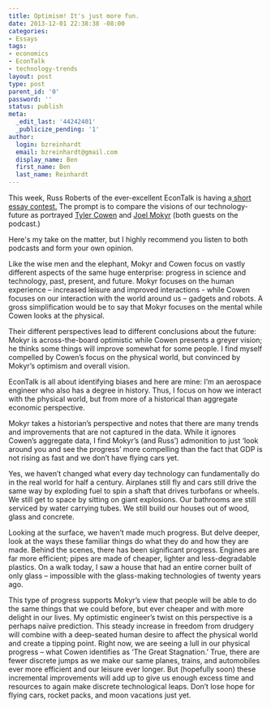 ```yaml
---
title: Optimism! It's just more fun.
date: 2013-12-01 22:38:38 -08:00
categories:
- Essays
tags:
- economics
- EconTalk
- technology-trends
layout: post
type: post
parent_id: '0'
password: ''
status: publish
meta:
  _edit_last: '44242401'
  _publicize_pending: '1'
author:
  login: bzreinhardt
  email: bzreinhardt@gmail.com
  display_name: Ben
  first_name: Ben
  last_name: Reinhardt
---
```


<p>This week, Russ Roberts of the ever-excellent EconTalk is having a<a href="http://cafehayek.com/2013/11/econtalk-contest.html" target="_blank"> short essay contest.</a> The prompt is to compare the visions of our technology-future as portrayed <a href="http://en.wikipedia.org/wiki/Tyler_Cowen" target="_blank">Tyler Cowen</a> and <a href="http://en.wikipedia.org/wiki/Joel_Mokyr" target="_blank">Joel Mokyr</a> (both guests on the podcast.)</p>
<p>Here's my take on the matter, but I highly recommend you listen to both podcasts and form your own opinion.</p>
<div title="Page 1">
<div>
<div>
<p>Like the wise men and the elephant, Mokyr and Cowen focus on vastly different aspects of the same huge enterprise: progress in science and technology, past, present, and future. Mokyr focuses on the human experience – increased leisure and improved interactions - while Cowen focuses on our interaction with the world around us – gadgets and robots. A gross simplification would be to say that Mokyr focuses on the mental while Cowen looks at the physical.</p>
<p>Their different perspectives lead to different conclusions about the future: Mokyr is across-the-board optimistic while Cowen presents a greyer vision; he thinks some things will improve somewhat for some people. I find myself compelled by Cowen’s focus on the physical world, but convinced by Mokyr’s optimism and overall vision.</p>
<p>EconTalk is all about identifying biases and here are mine: I’m an aerospace engineer who also has a degree in history. Thus, I focus on how we interact with the physical world, but from more of a historical than aggregate economic perspective.</p>
<p>Mokyr takes a historian’s perspective and notes that there are many trends and improvements that are not captured in the data. While it ignores Cowen’s aggregate data, I find Mokyr’s (and Russ’) admonition to just ‘look around you and see the progress’ more compelling than the fact that GDP is not rising as fast and we don’t have flying cars yet.</p>
<p>Yes, we haven’t changed what every day technology can fundamentally do in the real world for half a century. Airplanes still fly and cars still drive the same way by exploding fuel to spin a shaft that drives turbofans or wheels. We still get to space by sitting on giant explosions. Our bathrooms are still serviced by water carrying tubes. We still build our houses out of wood, glass and concrete.</p>
<p>Looking at the surface, we haven’t made much progress. But delve deeper, look at the ways these familiar things do what they do and how they are made. Behind the scenes, there has been significant progress. Engines are far more efficient; pipes are made of cheaper, lighter and less-degradable plastics. On a walk today, I saw a house that had an entire corner built of only glass – impossible with the glass-making technologies of twenty years ago.</p>
<p>This type of progress supports Mokyr’s view that people will be able to do the same things that we could before, but ever cheaper and with more delight in our lives. My optimistic engineer’s twist on this perspective is a perhaps naïve prediction. This steady increase in freedom from drudgery will combine with a deep-seated human desire to affect the physical world and create a tipping point. Right now, we are seeing a lull in our physical progress – what Cowen identifies as ‘The Great Stagnation.’ True, there are fewer discrete jumps as we make our same planes, trains, and automobiles ever more efficient and our leisure ever longer. But (hopefully soon) these incremental improvements will add up to give us enough excess time and resources to again make discrete technological leaps. Don’t lose hope for flying cars, rocket packs, and moon vacations just yet.</p>
</div>
</div>
</div>

